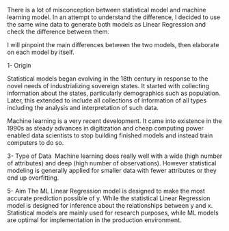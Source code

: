 There is a lot of misconception between statistical model and machine learning model. In an attempt to understand the difference, I decided to use the same wine data to generate both models as Linear Regression and check the difference between them. 

I will pinpoint the main differences between the two models, then elaborate on each model by itself.


1- Origin

Statistical models began evolving in the 18th century in response to the novel needs of industrializing sovereign states. It started with collecting information about the states, particularly demographics such as population. Later, this extended to include all collections of information of all types including the analysis and interpretation of such data.

Machine learning is a very recent development. It came into existence in the 1990s as steady advances in digitization and cheap computing power enabled data scientists to stop building finished models and instead train computers to do so. 


3- Type of Data 
Machine learning does really well with a wide (high number of attributes) and deep (high number of observations). However statistical modeling is generally applied for smaller data with fewer attributes or they end up overfitting.



5- Aim
The ML Linear Regression model is designed to make the most accurate prediction possible of y. While the statistical Linear Regression model is designed for inference about the relationships between y and x.
Statistical models are mainly used for research purposes, while ML models are optimal for implementation in the production environment.



